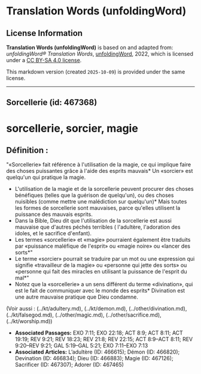 # Translation Words (unfoldingWord)

## License Information

**Translation Words (unfoldingWord)** is based on and adapted from: _unfoldingWord® Translation Words_, [unfoldingWord](https://unfoldingword.org/utw), 2022, which is licensed under a [CC BY-SA 4.0 license](https://creativecommons.org/licenses/by-sa/4.0/legalcode.en).

This markdown version (created `2025-10-09`) is provided under the same license.



--------------------------------

## Sorcellerie (id: 467368)

sorcellerie, sorcier, magie
===========================

Définition :
------------

"«Sorcellerie» fait référence à l'utilisation de la magie, ce qui implique faire des choses puissantes grâce à l'aide des esprits mauvais\* Un «sorcier» est quelqu'un qui pratique la magie.

* L'utilisation de la magie et de la sorcellerie peuvent procurer des choses bénéfiques (telles que la guérison de quelqu'un), ou des choses nuisibles (comme mettre une malédiction sur quelqu'un)\* Mais toutes les formes de sorcellerie sont mauvaises, parce qu'elles utilisent la puissance des mauvais esprits.
* Dans la Bible, Dieu dit que l'utilisation de la sorcellerie est aussi mauvaise que d'autres péchés terribles ( l'adultère, l'adoration des idoles, et le sacrifice d'enfant).
* Les termes «sorcellerie» et «magie» pourraient également être traduits par «puissance maléfique de l'esprit» ou «magie noire» ou «lancer des sorts\*"
* Le terme «sorcier» pourrait se traduire par un mot ou une expression qui signifie «travailleur de la magie» ou «personne qui jette des sorts» ou «personne qui fait des miracles en utilisant la puissance de l'esprit du mal\*"
* Notez que la «sorcellerie» a un sens différent du terme «divination», qui est le fait de communiquer avec le monde des esprits\* Divination est une autre mauvaise pratique que Dieu condamne.

(Voir aussi : (../kt/adultery.md), (../kt/demon.md), (../other/divination.md), (../kt/falsegod.md), (../other/magic.md), (../other/sacrifice.md), (../kt/worship.md))

* **Associated Passages:** EXO 7:11; EXO 22:18; ACT 8:9; ACT 8:11; ACT 19:19; REV 9:21; REV 18:23; REV 21:8; REV 22:15; ACT 8:9–ACT 8:11; REV 9:20–REV 9:21; GAL 5:19–GAL 5:21; EXO 7:11–EXO 7:13
* **Associated Articles:** L’adultère (ID: 466615); Démon (ID: 466820); Devination  (ID: 466834); Dieu (ID: 466883); Magie (ID: 467126); Sacrificer (ID: 467307); Adorer (ID: 467465)

